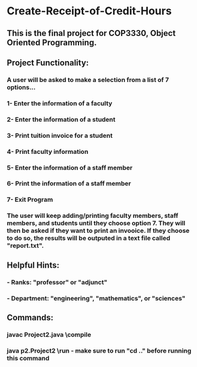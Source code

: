 # Create-Receipt-of-Credit-Hours

## This is the final project for COP3330, Object Oriented Programming.

## Project Functionality:
### A user will be asked to make a selection from a list of 7 options...
### 1- Enter the information of a faculty
### 2- Enter the information of a student
### 3- Print tuition invoice for a student
### 4- Print faculty information
### 5- Enter the information of a staff member
### 6- Print the information of a staff member
### 7- Exit Program

### The user will keep adding/printing faculty members, staff members, and students until they choose option 7. They will then be asked if they want to print an invooice. If they choose to do so, the results will be outputed in a text file called "report.txt". 

## Helpful Hints:
### - Ranks: "professor" or "adjunct"
### - Department: "engineering", "mathematics", or "sciences"

## Commands:
### javac Project2.java \\compile
### java p2.Project2 \\run - make sure to run "cd .." before running this command
